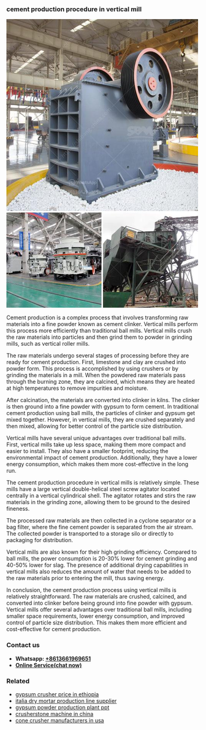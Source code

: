 <h3>cement production procedure in vertical mill</h3><img src='1702260065.jpg' alt=''><p>Cement production is a complex process that involves transforming raw materials into a fine powder known as cement clinker. Vertical mills perform this process more efficiently than traditional ball mills. Vertical mills crush the raw materials into particles and then grind them to powder in grinding mills, such as vertical roller mills.</p><p>The raw materials undergo several stages of processing before they are ready for cement production. First, limestone and clay are crushed into powder form. This process is accomplished by using crushers or by grinding the materials in a mill. When the powdered raw materials pass through the burning zone, they are calcined, which means they are heated at high temperatures to remove impurities and moisture.</p><p>After calcination, the materials are converted into clinker in kilns. The clinker is then ground into a fine powder with gypsum to form cement. In traditional cement production using ball mills, the particles of clinker and gypsum get mixed together. However, in vertical mills, they are crushed separately and then mixed, allowing for better control of the particle size distribution.</p><p>Vertical mills have several unique advantages over traditional ball mills. First, vertical mills take up less space, making them more compact and easier to install. They also have a smaller footprint, reducing the environmental impact of cement production. Additionally, they have a lower energy consumption, which makes them more cost-effective in the long run.</p><p>The cement production procedure in vertical mills is relatively simple. These mills have a large vertical double-helical steel screw agitator located centrally in a vertical cylindrical shell. The agitator rotates and stirs the raw materials in the grinding zone, allowing them to be ground to the desired fineness.</p><p>The processed raw materials are then collected in a cyclone separator or a bag filter, where the fine cement powder is separated from the air stream. The collected powder is transported to a storage silo or directly to packaging for distribution.</p><p>Vertical mills are also known for their high grinding efficiency. Compared to ball mills, the power consumption is 20-30% lower for cement grinding and 40-50% lower for slag. The presence of additional drying capabilities in vertical mills also reduces the amount of water that needs to be added to the raw materials prior to entering the mill, thus saving energy.</p><p>In conclusion, the cement production process using vertical mills is relatively straightforward. The raw materials are crushed, calcined, and converted into clinker before being ground into fine powder with gypsum. Vertical mills offer several advantages over traditional ball mills, including smaller space requirements, lower energy consumption, and improved control of particle size distribution. This makes them more efficient and cost-effective for cement production.</p><h3>Contact us</h3><ul><li><strong>Whatsapp:&nbsp;<a href="https://wa.me/8613661969651">+8613661969651</a></strong></li><li><a href="https://swt.shibang-china.com/?git&amp;zhl&amp;cement production procedure in vertical mill"><strong>Online Service(chat now)</strong></a></li></ul><h3>Related</h3><ul><li><a href='gypsum crusher price in ethiopia.md'>gypsum crusher price in ethiopia</a></li><li><a href='italia dry mortar production line supplier.md'>italia dry mortar production line supplier</a></li><li><a href='gypsum powder production plant ppt.md'>gypsum powder production plant ppt</a></li><li><a href='crusherstone machine in china.md'>crusherstone machine in china</a></li><li><a href='cone crusher manufacturers in usa.md'>cone crusher manufacturers in usa</a></li></ul>